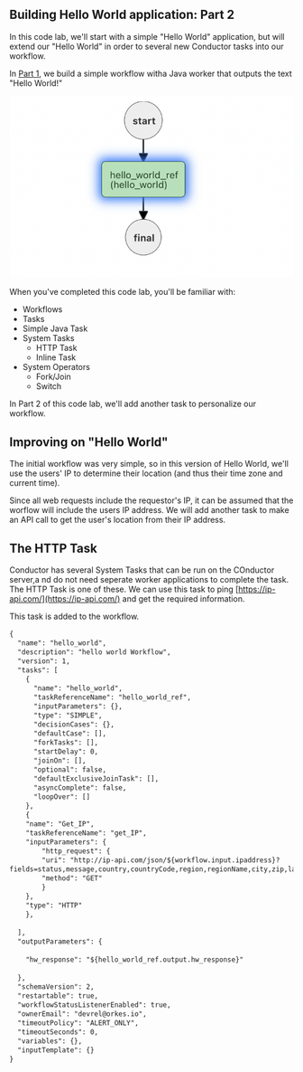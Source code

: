 ## Building Hello World application: Part 2

In this code lab, we'll start with a simple "Hello World" application, but will extend our "Hello World" in order to several new Conductor tasks into our workflow.

In [Part 1](../helloworld), we build a simple workflow witha  Java worker that outputs the text "Hello World!"

![first workflow](img/hw_workflow1.png)

When you've completed this code lab, you'll be familiar with:

* Workflows
* Tasks
* Simple Java Task
* System Tasks
    * HTTP Task
    * Inline Task
* System Operators
    * Fork/Join
    * Switch

In Part 2 of this code lab, we'll add another task to personalize our workflow.

## Improving on "Hello World"

The initial workflow was very simple, so in this version of Hello World, we'll use the users' IP to determine their location (and thus their time zone and current time).

Since all web requests include the requestor's IP, it can be assumed that the worflow will include the users IP address. We will add another task to make an API call to get the user's location from their IP address.

## The HTTP Task

Conductor has several System Tasks that can be run on the COnductor server,a nd do not need seperate worker applications to complete the task. The HTTP Task is one of these.  We can use this task to ping [https://ip-api.com/](https://ip-api.com/) and get the required information.

This task is added to the workflow.

```
{
  "name": "hello_world",
  "description": "hello world Workflow",
  "version": 1,
  "tasks": [
    {
      "name": "hello_world",
      "taskReferenceName": "hello_world_ref",
      "inputParameters": {},
      "type": "SIMPLE",
      "decisionCases": {},
      "defaultCase": [],
      "forkTasks": [],
      "startDelay": 0,
      "joinOn": [],
      "optional": false,
      "defaultExclusiveJoinTask": [],
      "asyncComplete": false,
      "loopOver": []
    },
    {
    "name": "Get_IP",
    "taskReferenceName": "get_IP",
    "inputParameters": {
        "http_request": {
        "uri": "http://ip-api.com/json/${workflow.input.ipaddress}?fields=status,message,country,countryCode,region,regionName,city,zip,lat,lon,timezone,offset,isp,org,as,query",
        "method": "GET"
        }
    },
    "type": "HTTP"
    },

  ],
  "outputParameters": {

    "hw_response": "${hello_world_ref.output.hw_response}"

  },
  "schemaVersion": 2,
  "restartable": true,
  "workflowStatusListenerEnabled": true,
  "ownerEmail": "devrel@orkes.io",
  "timeoutPolicy": "ALERT_ONLY",
  "timeoutSeconds": 0,
  "variables": {},
  "inputTemplate": {}
}
```